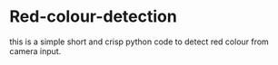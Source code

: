 # Red-colour-detection
this is a simple short and crisp python code to detect red colour from camera input.
